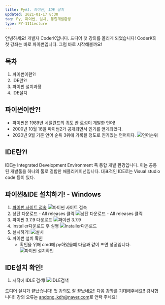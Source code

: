 ```yaml
---
title: Py#1. 파이썬, IDE 설치
updated: 2021-01-17 8:30
tag: Py, 파이썬, 설치, 통합개발환경
type: PY-111Lecture
---
```

안녕하세요!
개발자 CoderK입니다.
드디어 첫 강의를 올리게 되었습니다!
CoderK의 첫 강좌는 바로 파이썬입니다.
그럼 바로 시작해볼까요!

<div class="divider"></div>

## 목차

1. 파이썬이란?!
2. IDE란?!
3. 파이썬 설치과정
4. IDE설치

<div class="divider"></div>

## 파이썬이란?!

* 파이썬은 1989년 네덜란드의 귀도 반 로섬이 개발한 언어!
* 2000년 10월 16일 파이썬2가 공개되면서 인기를 얻게되었다.
* 2020년 9월 기준 언어 순위 3위에 기록될 정도로 인기있는 언어이다.
![언어순위](https://img1.daumcdn.net/thumb/R1280x0/?scode=mtistory2&fname=https%3A%2F%2Fblog.kakaocdn.net%2Fdn%2FrG5G7%2FbtqIdrnjQvZ%2Fq1XDwVsDIQbDdx7XToefa1%2Fimg.png)

<div class="divider"></div>

## IDE란?!

IDE는 Integrated Development Environment 즉 통합 개발 환경입니다. 이는 공통된 개발툴을 하나의 툴로 결합한 애플리케이션입니다.
대표적인 IDE로는 Visual studio code 등이 있다.

<div class="divider"></div>

## 파이썬&IDE 설치하기! - Windows

1. [파이썬 사이트 접속](https://www.python.org/)
![파이썬 사이트 접속](https://i.imgur.com/NnrdgCL.png)
2. 상단 다운로드 - All releases 클릭
![상단 다운로드 - All releases 클릭](https://i.imgur.com/0n5Pa0G.png)
3. 파이썬 3.7.9 다운로드
![파이썬 3.7.9](https://i.imgur.com/g85hGjX.png)
4. Installer다운로드 후 실행
![Installer다운로드](https://i.imgur.com/iCygKzk.png)
5. 설치하기!
![설치](https://i.imgur.com/XQGSFWz.png)
6. 파이썬 설치 확인
	- 확인을 위해 cmd에 py하였을떄 다음과 같이 뜨면 성공입니다.
![파이썬 설치확인](https://i.imgur.com/EbpYaey.png)

<div class="divider"></div>

## IDE설치 확인!

1. 시작에 IDLE 검색!
![IDLE검색](https://i.imgur.com/sOeGV0r.png)

<div class="divider"></div>

드디어 설치가 끝났습니다!
첫 강의도 잘 끝났네요!! 다음 강좌를 기대해주세요!!
감사합니다!! 강의 오류는 <a href="mailto:andong_kdh@naver.com">andong_kdh@naver.com</a>로 연락 주세요!
